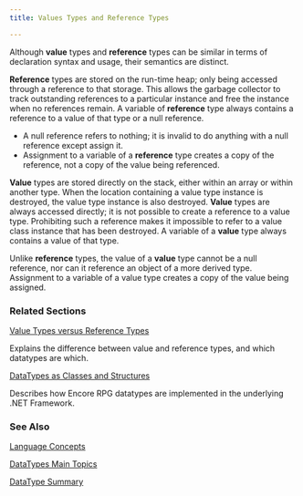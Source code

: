 ```yaml
---
title: Values Types and Reference Types

---
```


Although **value** types and **reference** types can be similar in terms of declaration syntax and usage, their semantics are distinct. 

**Reference** types are stored on the run-time heap; only being accessed through a reference to that storage. This allows the garbage collector to track outstanding references to a particular instance and free the instance when no references remain. A variable of **reference** type always contains a reference to a value of that type or a null reference. 

- A null reference refers to nothing; it is invalid to do anything with a null
                reference except assign it.
- Assignment to a variable of a **reference**  type creates a copy of
                the reference, not a copy of the value being referenced.

**Value** types are stored directly on the stack, either within an array or within another type. When the location containing a value type instance is destroyed, the value type instance is also destroyed. **Value** types are always accessed directly; it is not possible to create a reference to a value type. Prohibiting such a reference makes it impossible to refer to a value class instance that has been destroyed. A variable of a **value** type always contains a value of that type. 

Unlike **reference** types, the value of a **value** type cannot be a null reference, nor can it reference an object of a more derived type. Assignment to a variable of a value type creates a copy of the value being assigned. 

### Related Sections

[Value Types versus Reference Types](ValueTypesVsReferenceTypes.html)

Explains the difference between value and reference types, and which datatypes are which.


[DataTypes as 	Classes and Structures](DataTypesAsStructuresAndClasses.html)

Describes how Encore RPG datatypes are implemented in the underlying .NET 	Framework.


### See Also
[Language Concepts](/concepts/LanguageConceptsMain.html)

[DataTypes Main Topics](/dox/ecrLrfDataTypesMain.html)

[DataType Summary](Data_type_summary.html) 
